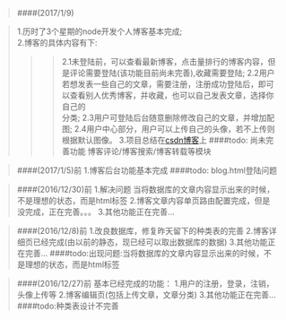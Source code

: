 

>####(2017/1/9)

>1.历时了3个星期的node开发个人博客基本完成;<br>
>2.博客的具体内容有下:<br>
>>>2.1未登陆前，可以查看最新博客，点击量排行的博客内容，但是评论需要登陆(该功能目前尚未完善),收藏需要登陆;
>>>2.2用户若想发表一些自己的文章，需要注册，注册成功登陆后，即可以查看别人优秀博客，并收藏，也可以自己发表文章，选择你自己的<br>
分类;
>>>2.3用户可登陆后台随意删除修改自己的文章，并增加配图;
>>>2.4用户中心部分，用户可以上传自己的头像，若不上传则根据默认图像。
>3.项目总结在[csdn博客](http://blog.csdn.net/qq_33050575)上
>####todo: 尚未完善功能  博客评论/博客搜索/博客转载等模块









>####(2017/1/5)前
>1.博客后台功能基本完成
>####todo: blog.html登陆问题





>####(2016/12/30)前
>1.解决问题 当将数据库的文章内容显示出来的时候，不是理想的状态，而是html标签
>2.博客文章内容单页路由配置完成，但是没完成，正在完善。。。
>3.其他功能正在完善...






>####(2016/12/8)前
>1.改良数据库，修复昨天留下的种类表的完善
>2.博客详细页已经完成(由以前的静态，现已经可以取出数据库的数据)
>3.其他功能正在完善...
>####todo:出现问题:当将数据库的文章内容显示出来的时候，不是理想的状态，而是html标签





>####(2016/12/27)前 基本已经完成的功能：
>1.用户的注册，登录，注销，头像上传等
>2.博客编辑页(包括上传文章，文章分类)
>3.其他功能正在完善...
>####todo:种类表设计不完善

